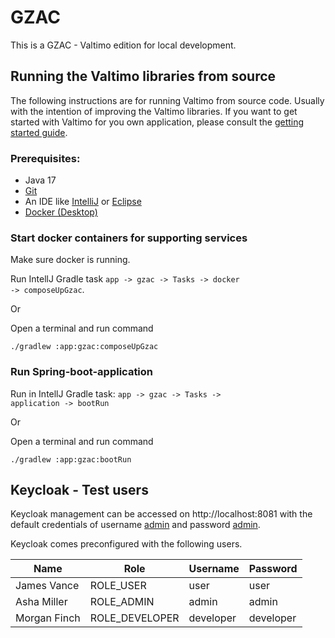 # GZAC

This is a GZAC - Valtimo edition for local development.

## Running the Valtimo libraries from source

The following instructions are for running Valtimo from source code. Usually with the intention of improving the Valtimo
libraries. If you want to get started with Valtimo for you own application, please consult
the [getting started guide](https://docs.valtimo.nl/getting-started/first-dive/creating-your-own-valtimo-implementation).

### Prerequisites:

- Java 17
- [Git](https://git-scm.com/downloads)
- An IDE like [IntelliJ](https://www.jetbrains.com/idea/download/) or [Eclipse](https://www.eclipse.org/downloads/)
- [Docker (Desktop)](https://www.docker.com/products/docker-desktop/)

### Start docker containers for supporting services

Make sure docker is running.

Run IntellJ Gradle task <code>app -> gzac -> Tasks -> docker -> composeUpGzac</code>.

Or

Open a terminal and run command
```
./gradlew :app:gzac:composeUpGzac
``` 

### Run Spring-boot-application

Run in IntellJ Gradle task: <code>app -> gzac -> Tasks -> application -> bootRun</code>

Or

Open a terminal and run command
```
./gradlew :app:gzac:bootRun
```

## Keycloak - Test users

Keycloak management can be accessed on http://localhost:8081 with the default credentials of username <ins>admin</ins>
and password <ins>admin</ins>.

Keycloak comes preconfigured with the following users.

| Name         | Role           | Username  | Password  |
|--------------|----------------|-----------|-----------|
| James Vance  | ROLE_USER      | user      | user      |
| Asha Miller  | ROLE_ADMIN     | admin     | admin     |
| Morgan Finch | ROLE_DEVELOPER | developer | developer |
